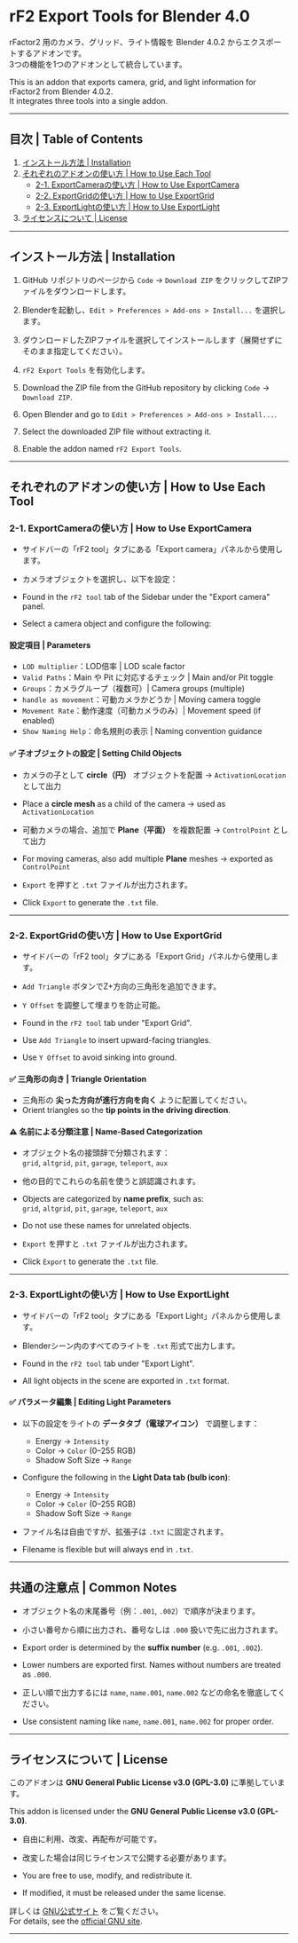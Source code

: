 # rF2 Export Tools for Blender 4.0

rFactor2 用のカメラ、グリッド、ライト情報を Blender 4.0.2 からエクスポートするアドオンです。  
3つの機能を1つのアドオンとして統合しています。

This is an addon that exports camera, grid, and light information for rFactor2 from Blender 4.0.2.  
It integrates three tools into a single addon.

---

## 目次 | Table of Contents

1. [インストール方法 | Installation](#インストール方法--installation)  
2. [それぞれのアドオンの使い方 | How to Use Each Tool](#それぞれのアドオンの使い方--how-to-use-each-tool)  
   - [2-1. ExportCameraの使い方 | How to Use ExportCamera](#2-1-exportcameraの使い方--how-to-use-exportcamera)  
   - [2-2. ExportGridの使い方 | How to Use ExportGrid](#2-2-exportgridの使い方--how-to-use-exportgrid)  
   - [2-3. ExportLightの使い方 | How to Use ExportLight](#2-3-exportlightの使い方--how-to-use-exportlight)  
3. [ライセンスについて | License](#ライセンスについて--license)  

---

## インストール方法 | Installation

1. GitHub リポジトリのページから `Code` → `Download ZIP` をクリックしてZIPファイルをダウンロードします。  
2. Blenderを起動し、`Edit > Preferences > Add-ons > Install...` を選択します。  
3. ダウンロードしたZIPファイルを選択してインストールします（展開せずにそのまま指定してください）。  
4. `rF2 Export Tools` を有効化します。

1. Download the ZIP file from the GitHub repository by clicking `Code` → `Download ZIP`.  
2. Open Blender and go to `Edit > Preferences > Add-ons > Install...`.  
3. Select the downloaded ZIP file without extracting it.  
4. Enable the addon named `rF2 Export Tools`.

---

## それぞれのアドオンの使い方 | How to Use Each Tool

### 2-1. ExportCameraの使い方 | How to Use ExportCamera

- サイドバーの「rF2 tool」タブにある「Export camera」パネルから使用します。
- カメラオブジェクトを選択し、以下を設定：

- Found in the `rF2 tool` tab of the Sidebar under the "Export camera" panel.
- Select a camera object and configure the following:

#### 設定項目 | Parameters

- `LOD multiplier`：LOD倍率 | LOD scale factor  
- `Valid Paths`：Main や Pit に対応するチェック | Main and/or Pit toggle  
- `Groups`：カメラグループ（複数可）| Camera groups (multiple)  
- `handle as movement`：可動カメラかどうか | Moving camera toggle  
- `Movement Rate`：動作速度（可動カメラのみ）| Movement speed (if enabled)  
- `Show Naming Help`：命名規則の表示 | Naming convention guidance  

#### ✅ 子オブジェクトの設定 | Setting Child Objects

- カメラの子として **circle（円）** オブジェクトを配置 → `ActivationLocation` として出力  
- Place a **circle mesh** as a child of the camera → used as `ActivationLocation`

- 可動カメラの場合、追加で **Plane（平面）** を複数配置 → `ControlPoint` として出力  
- For moving cameras, also add multiple **Plane** meshes → exported as `ControlPoint`

- `Export` を押すと `.txt` ファイルが出力されます。  
- Click `Export` to generate the `.txt` file.

---

### 2-2. ExportGridの使い方 | How to Use ExportGrid

- サイドバーの「rF2 tool」タブにある「Export Grid」パネルから使用します。  
- `Add Triangle` ボタンでZ+方向の三角形を追加できます。  
- `Y Offset` を調整して埋まりを防止可能。

- Found in the `rF2 tool` tab under "Export Grid".  
- Use `Add Triangle` to insert upward-facing triangles.  
- Use `Y Offset` to avoid sinking into ground.

#### ✅ 三角形の向き | Triangle Orientation

- 三角形の **尖った方向が進行方向を向く** ように配置してください。  
- Orient triangles so the **tip points in the driving direction**.

#### ⚠️ 名前による分類注意 | Name-Based Categorization

- オブジェクト名の接頭辞で分類されます：  
  `grid`, `altgrid`, `pit`, `garage`, `teleport`, `aux`  
- 他の目的でこれらの名前を使うと誤認識されます。

- Objects are categorized by **name prefix**, such as:  
  `grid`, `altgrid`, `pit`, `garage`, `teleport`, `aux`  
- Do not use these names for unrelated objects.

- `Export` を押すと `.txt` ファイルが出力されます。  
- Click `Export` to generate the `.txt` file.

---

### 2-3. ExportLightの使い方 | How to Use ExportLight

- サイドバーの「rF2 tool」タブにある「Export Light」パネルから使用します。  
- Blenderシーン内のすべてのライトを `.txt` 形式で出力します。  

- Found in the `rF2 tool` tab under "Export Light".  
- All light objects in the scene are exported in `.txt` format.

#### ✅ パラメータ編集 | Editing Light Parameters

- 以下の設定をライトの **データタブ（電球アイコン）** で調整します：  
  - Energy → `Intensity`  
  - Color → `Color` (0–255 RGB)  
  - Shadow Soft Size → `Range`

- Configure the following in the **Light Data tab (bulb icon)**:  
  - Energy → `Intensity`  
  - Color → `Color` (0–255 RGB)  
  - Shadow Soft Size → `Range`

- ファイル名は自由ですが、拡張子は `.txt` に固定されます。  
- Filename is flexible but will always end in `.txt`.

---

## 共通の注意点 | Common Notes

- オブジェクト名の末尾番号（例：`.001`, `.002`）で順序が決まります。  
- 小さい番号から順に出力され、番号なしは `.000` 扱いで先に出力されます。

- Export order is determined by the **suffix number** (e.g. `.001`, `.002`).  
- Lower numbers are exported first. Names without numbers are treated as `.000`.

- 正しい順で出力するには `name`, `name.001`, `name.002` などの命名を徹底してください。  
- Use consistent naming like `name`, `name.001`, `name.002` for proper order.

---

## ライセンスについて | License

このアドオンは **GNU General Public License v3.0 (GPL-3.0)** に準拠しています。

This addon is licensed under the **GNU General Public License v3.0 (GPL-3.0)**.

- 自由に利用、改変、再配布が可能です。  
- 改変した場合は同じライセンスで公開する必要があります。

- You are free to use, modify, and redistribute it.  
- If modified, it must be released under the same license.

詳しくは [GNU公式サイト](https://www.gnu.org/licenses/gpl-3.0.html) をご覧ください。  
For details, see the [official GNU site](https://www.gnu.org/licenses/gpl-3.0.html).

---
